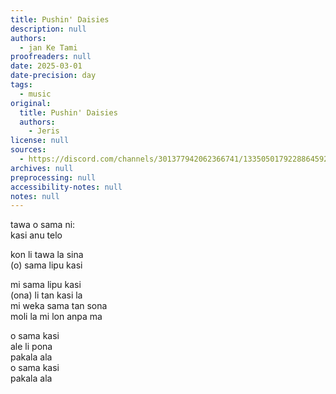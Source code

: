 ```yaml
---
title: Pushin' Daisies
description: null
authors:
  - jan Ke Tami
proofreaders: null
date: 2025-03-01
date-precision: day
tags:
  - music
original:
  title: Pushin' Daisies
  authors:
    - Jeris
license: null
sources:
  - https://discord.com/channels/301377942062366741/1335050179228864592/1345191979461513287
archives: null
preprocessing: null
accessibility-notes: null
notes: null
---
```


tawa o sama ni:  \
kasi anu telo

kon li tawa la sina  \
(o) sama lipu kasi

mi sama lipu kasi  \
(ona) li tan kasi la  \
mi weka sama tan sona  \
moli la mi lon anpa ma

o sama kasi  \
ale li pona  \
pakala ala  \
o sama kasi  \
pakala ala
